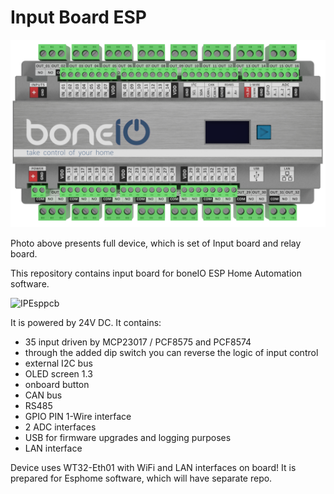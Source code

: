 # Input Board ESP

![IPEsp](.resources/boneio_esp.png)

Photo above presents full device, which is set of Input board and relay board.

This repository contains input board for boneIO ESP Home Automation software.

![IPEsppcb](.resources/input_board.png)

It is powered by 24V DC.
It contains:
- 35 input driven by MCP23017 / PCF8575 and PCF8574
- through the added dip switch you can reverse the logic of input control
- external I2C bus
- OLED screen 1.3
- onboard button
- CAN bus
- RS485
- GPIO PIN 1-Wire interface 
- 2 ADC interfaces
- USB for firmware upgrades and logging purposes
- LAN interface

Device uses WT32-Eth01 with WiFi and LAN interfaces on board!
It is prepared for Esphome software, which will have separate repo.
